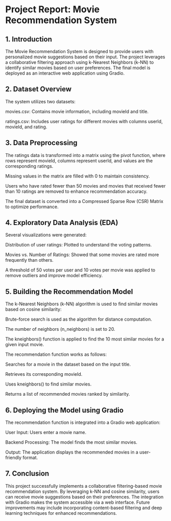 # Project Report: Movie Recommendation System

## 1. Introduction

The Movie Recommendation System is designed to provide users with personalized movie suggestions based on their input. The project leverages a collaborative filtering approach using k-Nearest Neighbors (k-NN) to identify similar movies based on user preferences. The final model is deployed as an interactive web application using Gradio.

## 2. Dataset Overview

The system utilizes two datasets:

movies.csv: Contains movie information, including movieId and title.

ratings.csv: Includes user ratings for different movies with columns userId, movieId, and rating.

## 3. Data Preprocessing

The ratings data is transformed into a matrix using the pivot function, where rows represent movieId, columns represent userId, and values are the corresponding ratings.

Missing values in the matrix are filled with 0 to maintain consistency.

Users who have rated fewer than 50 movies and movies that received fewer than 10 ratings are removed to enhance recommendation accuracy.

The final dataset is converted into a Compressed Sparse Row (CSR) Matrix to optimize performance.

## 4. Exploratory Data Analysis (EDA)

Several visualizations were generated:

Distribution of user ratings: Plotted to understand the voting patterns.

Movies vs. Number of Ratings: Showed that some movies are rated more frequently than others.

A threshold of 50 votes per user and 10 votes per movie was applied to remove outliers and improve model efficiency.

## 5. Building the Recommendation Model

The k-Nearest Neighbors (k-NN) algorithm is used to find similar movies based on cosine similarity:

Brute-force search is used as the algorithm for distance computation.

The number of neighbors (n_neighbors) is set to 20.

The kneighbors() function is applied to find the 10 most similar movies for a given input movie.

The recommendation function works as follows:

Searches for a movie in the dataset based on the input title.

Retrieves its corresponding movieId.

Uses kneighbors() to find similar movies.

Returns a list of recommended movies ranked by similarity.

## 6. Deploying the Model using Gradio

The recommendation function is integrated into a Gradio web application:

User Input: Users enter a movie name.

Backend Processing: The model finds the most similar movies.

Output: The application displays the recommended movies in a user-friendly format.

## 7. Conclusion

This project successfully implements a collaborative filtering-based movie recommendation system. By leveraging k-NN and cosine similarity, users can receive movie suggestions based on their preferences. The integration with Gradio makes the system accessible via a web interface. Future improvements may include incorporating content-based filtering and deep learning techniques for enhanced recommendations.

